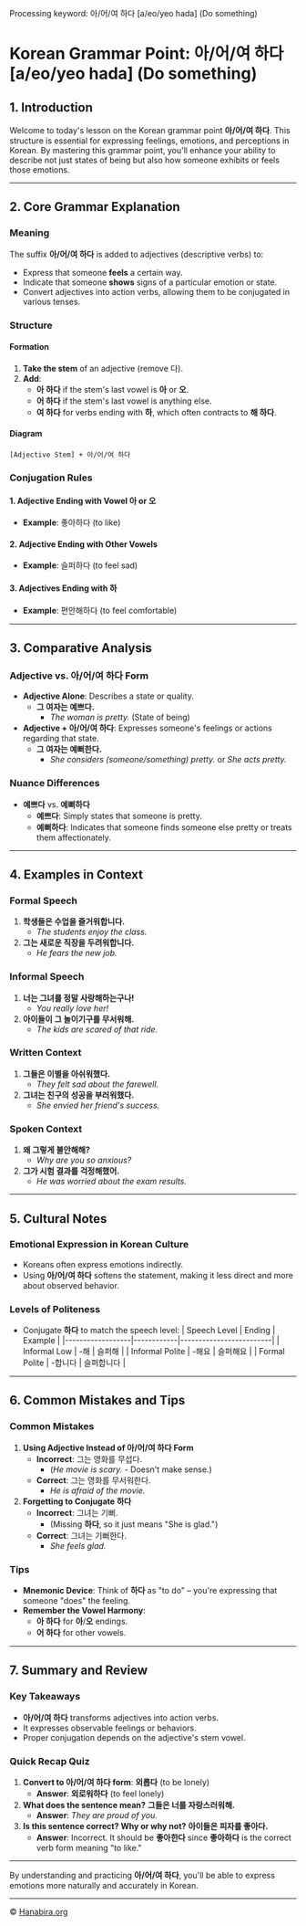Processing keyword: 아/어/여 하다 [a/eo/yeo hada] (Do something)
# Korean Grammar Point: 아/어/여 하다 [a/eo/yeo hada] (Do something)

## 1. Introduction
Welcome to today's lesson on the Korean grammar point **아/어/여 하다**. This structure is essential for expressing feelings, emotions, and perceptions in Korean. By mastering this grammar point, you'll enhance your ability to describe not just states of being but also how someone exhibits or feels those emotions.

---
## 2. Core Grammar Explanation
### Meaning
The suffix **아/어/여 하다** is added to adjectives (descriptive verbs) to:
- Express that someone **feels** a certain way.
- Indicate that someone **shows** signs of a particular emotion or state.
- Convert adjectives into action verbs, allowing them to be conjugated in various tenses.
### Structure
#### Formation
1. **Take the stem** of an adjective (remove 다).
2. **Add**:
   - **아 하다** if the stem's last vowel is **아** or **오**.
   - **어 하다** if the stem's last vowel is anything else.
   - **여 하다** for verbs ending with **하**, which often contracts to **해 하다**.
#### Diagram
```
[Adjective Stem] + 아/어/여 하다
```
### Conjugation Rules
#### 1. Adjective Ending with Vowel **아** or **오**
- **Example**: 좋아하다 (to like)
#### 2. Adjective Ending with Other Vowels
- **Example**: 슬퍼하다 (to feel sad)
#### 3. Adjectives Ending with **하**
- **Example**: 편안해하다 (to feel comfortable)
---
## 3. Comparative Analysis
### Adjective vs. 아/어/여 하다 Form
- **Adjective Alone**: Describes a state or quality.
  - **그 여자는 예쁘다.**
    - *The woman is pretty.* (State of being)
- **Adjective + 아/어/여 하다**: Expresses someone's feelings or actions regarding that state.
  - **그 여자는 예뻐한다.**
    - *She considers (someone/something) pretty.* or *She acts pretty.*
### Nuance Differences
- **예쁘다** vs. **예뻐하다**
  - **예쁘다**: Simply states that someone is pretty.
  - **예뻐하다**: Indicates that someone finds someone else pretty or treats them affectionately.
---
## 4. Examples in Context
### Formal Speech
1. **학생들은 수업을 즐거워합니다.**
   - *The students enjoy the class.*
2. **그는 새로운 직장을 두려워합니다.**
   - *He fears the new job.*
### Informal Speech
1. **너는 그녀를 정말 사랑해하는구나!**
   - *You really love her!*
2. **아이들이 그 놀이기구를 무서워해.**
   - *The kids are scared of that ride.*
### Written Context
1. **그들은 이별을 아쉬워했다.**
   - *They felt sad about the farewell.*
2. **그녀는 친구의 성공을 부러워했다.**
   - *She envied her friend's success.*
### Spoken Context
1. **왜 그렇게 불안해해?**
   - *Why are you so anxious?*
2. **그가 시험 결과를 걱정해했어.**
   - *He was worried about the exam results.*
---
## 5. Cultural Notes
### Emotional Expression in Korean Culture
- Koreans often express emotions indirectly.
- Using **아/어/여 하다** softens the statement, making it less direct and more about observed behavior.
### Levels of Politeness
- Conjugate **하다** to match the speech level:
  | Speech Level     | Ending     | Example                 |
  |------------------|------------|-------------------------|
  | Informal Low     | -해        | 슬퍼해                |
  | Informal Polite  | -해요      | 슬퍼해요              |
  | Formal Polite    | -합니다    | 슬퍼합니다            |
---
## 6. Common Mistakes and Tips
### Common Mistakes
1. **Using Adjective Instead of 아/어/여 하다 Form**
   - **Incorrect**: 그는 영화를 무섭다.
     - (*He movie is scary.* - Doesn't make sense.)
   - **Correct**: 그는 영화를 무서워한다.
     - *He is afraid of the movie.*
2. **Forgetting to Conjugate 하다**
   - **Incorrect**: 그녀는 기뻐.
     - (Missing **하다**, so it just means "She is glad.")
   - **Correct**: 그녀는 기뻐한다.
     - *She feels glad.*
### Tips
- **Mnemonic Device**: Think of **하다** as "to do" – you're expressing that someone "does" the feeling.
- **Remember the Vowel Harmony**:
  - **아 하다** for **아**/**오** endings.
  - **어 하다** for other vowels.
---
## 7. Summary and Review
### Key Takeaways
- **아/어/여 하다** transforms adjectives into action verbs.
- It expresses observable feelings or behaviors.
- Proper conjugation depends on the adjective's stem vowel.
### Quick Recap Quiz
1. **Convert to 아/어/여 하다 form**: **외롭다** (to be lonely)
   - **Answer**: **외로워하다** (to feel lonely)
2. **What does the sentence mean?**
   **그들은 너를 자랑스러워해.**
   - **Answer**: *They are proud of you.*
3. **Is this sentence correct? Why or why not?**
   **아이들은 피자를 좋아다.**
   - **Answer**: Incorrect. It should be **좋아한다** since **좋아하다** is the correct verb form meaning "to like."
---
By understanding and practicing **아/어/여 하다**, you'll be able to express emotions more naturally and accurately in Korean.

---
© [Hanabira.org](https://hanabira.org)
